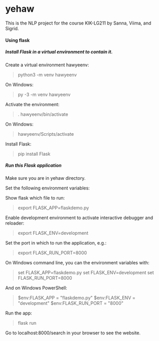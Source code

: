 # yehaw
This is the NLP project for the course KIK-LG211 by Sanna, Viima, and Sigrid. 


#### Using flask
##### Install Flask in a virtual environment to contain it.

Create a virtual environment hawyeenv:
> python3 -m venv hawyeenv

On Windows:
>py -3 -m venv hawyeenv

Activate the environment:
>. hawyeenv/bin/activate

On Windows:
>hawyeenv/Scripts/activate

Install Flask:
>pip install Flask


##### Run this Flask application

Make sure you are in yehaw directory.

Set the following environment variables:

Show flask which file to run:
>export FLASK_APP=flaskdemo.py

Enable development environment to activate interactive debugger and reloader:
>export FLASK_ENV=development

Set the port in which to run the application, e.g.:
>export FLASK_RUN_PORT=8000

On Windows command line, you can the environment variables with:
>set FLASK_APP=flaskdemo.py
>set FLASK_ENV=development
>set FLASK_RUN_PORT=8000

And on Windows PowerShell:
>$env:FLASK_APP = "flaskdemo.py"
>$env:FLASK_ENV = "development"
>$env:FLASK_RUN_PORT = "8000"

Run the app:
>flask run

Go to localhost:8000/search in your browser to see the website.
